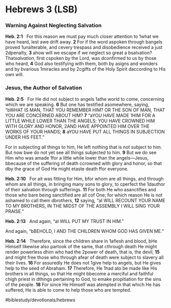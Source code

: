 # Hebrews 3 (LSB) 
### Warning Against Neglecting Salvation
**Heb. 2:1**   For this reason we must pay much closer attention to 1what we have heard, lest awe drift away. **2** For if the word aspoken through bangels proved 1unalterable, and cevery trespass and disobedience received a just 2dpenalty, **3** ahow will we escape if we neglect so great a bsalvation? That*salvation*, first cspoken by the Lord, was dconfirmed to us by those who heard, **4** God also testifying with them, both by asigns and wonders and by bvarious 1miracles and by 2cgifts of the Holy Spirit daccording to His own will.

### Jesus, the  Author of Salvation
**Heb. 2:5**   For He did not subject to angels 1athe world to come, concerning which we are speaking. **6** But one has testified asomewhere, saying, 
	“bWHAT IS MAN, THAT YOU REMEMBER HIM? 
	OR THE SON OF MAN, THAT YOU ARE CONCERNED ABOUT HIM?
**7** 	“aYOU HAVE MADE 1HIM FOR A LITTLE WHILE LOWER THAN THE ANGELS; 
	YOU HAVE CROWNED HIM WITH GLORY AND HONOR, 
	2AND HAVE APPOINTED HIM OVER THE WORKS OF YOUR HANDS;
**8** 	aYOU HAVE PUT ALL THINGS IN SUBJECTION UNDER HIS FEET.” 

 For in subjecting all things to him, He left nothing that is not subject to him. But now bwe do not yet see all things subjected to him. **9** But we do see Him who was amade 1for a little while lower than the angels—Jesus, bbecause of the suffering of death ccrowned with glory and honor, so that dby the grace of God He might etaste death ffor everyone.

**Heb. 2:10**   For ait was fitting for Him, bfor whom are all things, and through whom are all things, in bringing many sons to glory, to cperfect the 1dauthor of their salvation through sufferings. **11** For both He who asanctifies and those who bare being sanctified are all cof One; for which reason He is not ashamed to call them dbrothers, **12** saying, 
	“aI WILL RECOUNT YOUR NAME TO MY BROTHERS, 
	IN THE MIDST OF THE ASSEMBLY I WILL SING YOUR PRAISE.”

**Heb. 2:13**   And again, 
	“aI WILL PUT MY TRUST IN HIM.” 

 And again, 
	“bBEHOLD, I AND THE CHILDREN WHOM GOD HAS GIVEN ME.”

**Heb. 2:14**   Therefore, since the children share in 1aflesh and blood, bHe Himself likewise also partook of the same, that cthrough death He might render powerless dhim who had the 2power of death, that is, the devil, **15** and might free those who through afear of death were subject to slavery all their lives. **16** For assuredly He does not 1give help to angels, but He gives help to the seed of Abraham. **17** Therefore, He 1had ato be made like His brothers in all things, so that He might bbecome a merciful and faithful chigh priest in dthings pertaining to God, to emake propitiation for the sins of the people. **18** For since He Himself was atempted in that which He has suffered, He is able to come to help those who are tempted.

#biblestudy/devotionals/hebrews